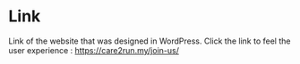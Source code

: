 # Link

Link of the website that was designed in WordPress. Click the link to feel the user experience : https://care2run.my/join-us/
